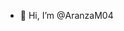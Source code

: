 - 👋 Hi, I’m @AranzaM04
<!---
AranzaM04/ a ✨ special ✨ repository because its `README.md` (this file) appears on your GitHub profile.
You can click the Preview link to take a look at your changes.
--->
